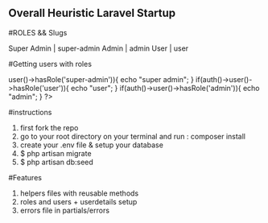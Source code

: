 

## Overall Heuristic Laravel Startup




#ROLES  && Slugs

Super Admin  |   super-admin
      Admin  |   admin
      User   |   user





#Getting users with roles
<?php


  if(auth()->user()->hasRole('super-admin')){
    echo "super admin";
}

if(auth()->user()->hasRole('user')){
    echo "user";
}

if(auth()->user()->hasRole('admin')){
    echo "admin";
}
   
?>


#instructions

1. first fork the repo
2. go to your root directory on your terminal and run : composer install
3. create your .env file & setup your database 
4. $ php artisan migrate
5. $ php artisan db:seed




#Features
1. helpers files with reusable methods
2. roles and users + userdetails setup
3. errors file in partials/errors